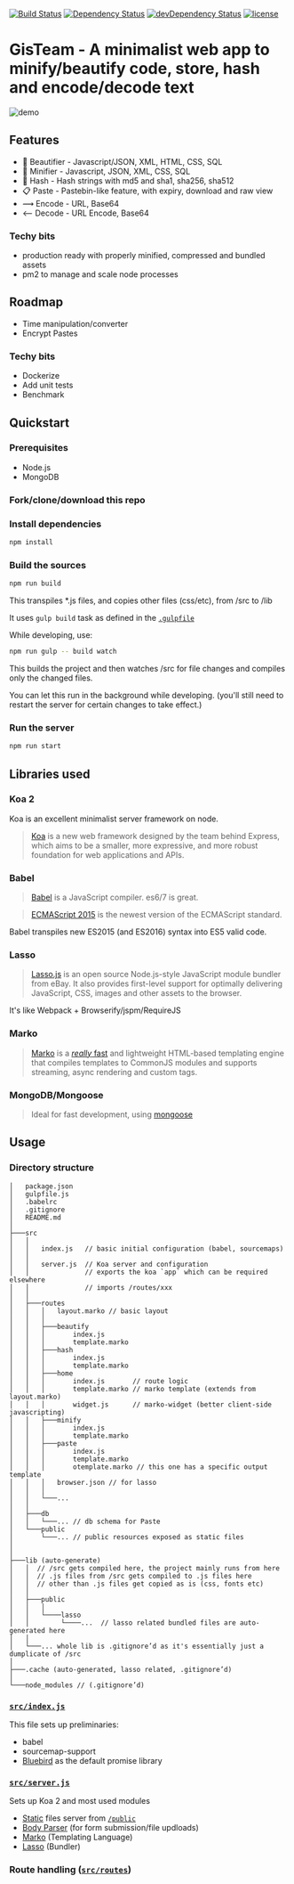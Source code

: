 [![Build Status](https://travis-ci.org/hirako2000/gisteam.svg?branch=master)](https://travis-ci.org/hirako2000/gisteam)
[![Dependency Status](https://david-dm.org/hirako2000/gisteam.svg?style=flat)](https://david-dm.org/hirako2000/gisteam)
[![devDependency Status](https://david-dm.org/hirako2000/gisteam/dev-status.svg)](https://david-dm.org/hirako2000/gisteam#info=devDependencies)
[![license](https://img.shields.io/github/license/mashape/apistatus.svg?maxAge=2592000)](https://github.com/hirako2000/gisteam/blob/master/LICENSE)

# GisTeam - A minimalist web app to minify/beautify code, store, hash and encode/decode text

![demo](https://github.com/hirako2000/gisteam/blob/master/gisteam-demo.gif?raw=true)

## Features
- 💫 Beautifier - Javascript/JSON, XML, HTML, CSS, SQL
- 💨 Minifier - Javascript, JSON, XML, CSS, SQL
- 🔑 Hash - Hash strings with md5 and sha1, sha256, sha512
- 📋 Paste - Pastebin-like feature, with expiry, download and raw view
- ⟿ Encode - URL, Base64
- ⟵ Decode - URL Encode, Base64

### Techy bits
- production ready with properly minified, compressed and bundled assets
- pm2 to manage and scale node processes

## Roadmap
- Time manipulation/converter
- Encrypt Pastes

### Techy bits
- Dockerize
- Add unit tests
- Benchmark

## Quickstart

### Prerequisites
- Node.js 
- MongoDB

### Fork/clone/download this repo

### Install dependencies

```bash
npm install
```

### Build the sources

```bash
npm run build
```

This transpiles *.js files, and copies other files (css/etc), from /src to /lib

It uses `gulp build` task as defined in the <a href='gulpfile.js'>`.gulpfile`</a>


While developing, use:

```bash
npm run gulp -- build watch
```

This builds the project and then watches /src for file changes and compiles only the changed files.

You can let this run in the background while developing. (you'll still need to restart the server for certain changes to take effect.)

### Run the server

```bash
npm run start

```


## Libraries used

### Koa 2

Koa is an excellent minimalist server framework on node.

>[Koa] is a new web framework designed by the team behind Express, which aims to be a smaller, more expressive, and more robust foundation for web applications and APIs.

### Babel

>[Babel] is a JavaScript compiler. es6/7 is great.

>[ECMAScript 2015] is the newest version of the ECMAScript standard.

Babel transpiles new ES2015 (and ES2016) syntax into ES5 valid code.

### Lasso

>[Lasso.js][lasso] is an open source Node.js-style JavaScript module bundler from eBay. It also provides first-level support for optimally delivering JavaScript, CSS, images and other assets to the browser.

It's like Webpack + Browserify/jspm/RequireJS

### Marko

>[Marko] is a [*really* fast][marko-benchmarks] and lightweight HTML-based templating engine that compiles templates to CommonJS modules and supports streaming, async rendering and custom tags.

### MongoDB/Mongoose

> Ideal for fast development, using [mongoose][mongoose]


## Usage

### Directory structure

    │   package.json
    │   gulpfile.js
    │   .babelrc
    │   .gitignore
    │   README.md
    │
    ├───src
    │   │
    │   │   index.js   // basic initial configuration (babel, sourcemaps)
    │   │
    │   │   server.js  // Koa server and configuration
    │   │              // exports the koa `app` which can be required elsewhere
    │   │              // imports /routes/xxx
    │   │
    │   ├───routes
    │   │   │   layout.marko // basic layout
    │   │   │
    │   │   ├───beautify
    │   │   │       index.js
    │   │   │       template.marko
    │   │   ├───hash
    │   │   │       index.js
    │   │   │       template.marko
    │   │   ├───home
    │   │   │       index.js       // route logic
    │   │   │       template.marko // marko template (extends from layout.marko)
    │   │   │       widget.js      // marko-widget (better client-side javascripting)
    │   │   ├───minify
    │   │   │       index.js
    │   │   │       template.marko
    │   │   ├───paste
    │   │   │       index.js
    │   │   │       template.marko
    │   │   │       otemplate.marko // this one has a specific output template
    │   │   │   browser.json // for lasso
    │   │   │
    │   │   └───...
    │   │
    │   ├───db
    │   │   └───... // db schema for Paste
    │   └───public
    │       └───... // public resources exposed as static files
    │
    │
    ├───lib (auto-generate)
    │   │  // /src gets compiled here, the project mainly runs from here
    │   │  // .js files from /src gets compiled to .js files here
    │   │  // other than .js files get copied as is (css, fonts etc)
    │   │
    │   ├───public
    │   │   │
    │   │   └────lasso
    │   │        └────...  // lasso related bundled files are auto-generated here
    │   │
    │   └───... whole lib is .gitignore’d as it's essentially just a dumplicate of /src
    │
    ├───.cache (auto-generated, lasso related, .gitignore’d)
    │
    └───node_modules // (.gitignore’d)


### <a href='src/index.js'>`src/index.js`</a>

This file sets up preliminaries:

  * babel
  * sourcemap-support
  * [Bluebird] as the  default promise library

### <a href='src/server.js'>`src/server.js`</a>

Sets up Koa 2 and most used modules

  * [Static][koa-static] files server from <a href='public'>`/public`</a>
  * [Body Parser][koa-better-body] (for form submission/file updloads)
  * [Marko] \(Templating Language)
  * [Lasso] \(Bundler)

### Route handling (<a href='src/routes'>`src/routes`</a>)

[Koa]: http://koajs.com/
[Koa 2]: https://github.com/koajs/koa/issues/533

[Lasso]: https://github.com/lasso-js/lasso

[Marko]: http://markojs.com
[marko-benchmarks]: https://github.com/marko-js/templating-

[Babel]: http://babeljs.io
[ECMAScript 2015]: http://babeljs.io/docs/learn-es2015

[gulp]: http://gulpjs.com

[node-chakra]: https://github.com/nodejs/node-chakracore


[install Gulp 4]: http://demisx.github.io/gulp4/2015/01/15/install-gulp4.html

[Bluebird]: http://bluebirdjs.com

[app-module-path]: https://github.com/patrick-steele-idem/app-module-path-node

[koa-static]: https://github.com/koajs/static
[koa-better-body]: https://github.com/tunnckoCore/koa-better-body

[mongoose]: http://mongoosejs.com/

[livedemo]: https://gisteam-mpxnkezcoi.now.sh
